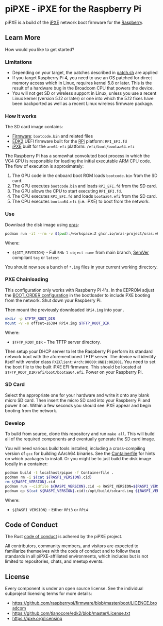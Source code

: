 # piPXE - iPXE for the Raspberry Pi

piPXE is a build of the [iPXE] network boot firmware for the [Raspberry].

## Learn More

How would you like to get started?

### Limitations

* Depending on your target, the patches described in [patch.sh](patch.sh) are
  applied
* If you target Raspberry Pi 4, you need to use an OS patched for direct memory
  access which in Linux, requires kernel 5.8 or later. This is the result of a
  hardware bug in the Broadcom CPU that powers the device.
* You will not get SD or wireless support in Linux, unless you use a recent
  Linux kernel (version 5.12 or later) or one into which the 5.12 fixes have
  been backported as well as a recent Linux wireless firmware package.

### How it works

The SD card image contains:

* [Firmware]: `bootcode.bin` and related files
* [EDK2] UEFI firmware built for the [RPi] platform: `RPI_EFI.fd`
* [iPXE] built for the `arm64-efi` platform: `/efi/boot/bootaa64.efi`

The Raspberry Pi has a somewhat convoluted boot process in which the VC4 GPU is
responsible for loading the initial executable ARM CPU code. The flow of
execution is approximately:

1. The GPU code in the onboard boot ROM loads `bootcode.bin` from the SD card.
2. The GPU executes `bootcode.bin` and loads `RPI_EFI.fd` from the SD card.
3. The GPU allows the CPU to start executing `RPI_EFI.fd`.
4. The CPU executes `RPI_EFI.fd` and loads `bootaa64.efi` from the SD card.
5. The CPU executes `bootaa64.efi` (i.e. iPXE) to boot from the network.

### Use

Download the disk image using [oras]:

```bash
podman run -it --rm -v $(pwd):/workspace:Z ghcr.io/oras-project/oras:v0.12.0 pull ghcr.io/raballew/pipxe/pipxe:${GIT_REVISION} -a
```

Where:

* `${GIT_REVISION}` -  Full `SHA-1 object name` from main branch, [SemVer]
  compliant `tag` or `latest`

You should now see a bunch of `*.img` files in your current working directory.

### PXE Chainloading

This configuration only works with Raspberry Pi 4's. In the EEPROM adjust the
[BOOT_ORDER
configuration](https://www.raspberrypi.com/documentation/computers/raspberry-pi.html#raspberry-pi-4-bootloader-configuration)
in the bootloader to include PXE booting from the network. Shut down your
Raspberry Pi.

Then mount the previously downloaded `RPi4.img` into your .

```bash
mkdir -p $TFTP_ROOT_DIR
mount -v -o offset=16384 RPi4.img $TFTP_ROOT_DIR
```

Where:

* `$TFTP_ROOT_DIR` - The TFTP server directory.

Then setup your DHCP server to let the Raspberry Pi perform its standard network
boot with the aforementioned TFTP server. The device will identify itself with
vendor class `PXEClient:Arch:00000:UNDI:002001`. You need to set the boot file
to the built iPXE EFI firmware. This should be located at
`$TFTP_ROOT_DIR/efi/boot/bootaa64.efi`. Power on your Raspberry Pi.

### SD Card

Select the appropriate one for your hardware and write it onto any blank micro
SD card. Then insert the micro SD card into your Raspberry Pi and power it on.
Within a few seconds you should see iPXE appear and begin booting from the
network.

### Develop

To build from source, clone this repository and run `make all`. This will build
all of the required components and eventually generate the SD card image.

You will need various build tools installed, including a cross-compiling version
of `gcc` for building AArch64 binaries. See the [Containerfile](Containerfile)
for hints on which packages to install. Or you might be to just build the disk
image locally in a container:

```bash
podman build -t localhost/pipxe -f Containerfile .
podman rm -i $(cat ${RASPI_VERSION}.cid)
rm ${RASPI_VERSION}.cid
podman run --cidfile ${RASPI_VERSION}.cid -e RASPI_VERSION=${RASPI_VERSION} -t localhost/pipxe
podman cp $(cat ${RASPI_VERSION}.cid):/opt/build/sdcard.img ${RASPI_VERSION}.img
```

Where:

* `${RASPI_VERSION}` - Either `RPi3` or `RPi4`

## Code of Conduct

The Rust [code of conduct](https://www.rust-lang.org/conduct.html) is adhered by
the piPXE project.

All contributors, community members, and visitors are expected to familiarize
themselves with the code of conduct and to follow these standards in all
piPXE-affiliated environments, which includes but is not limited to
repositories, chats, and meetup events.

## License

Every component is under an open source license. See the individual subproject
licensing terms for more details:

* <https://github.com/raspberrypi/firmware/blob/master/boot/LICENCE.broadcom>
* <https://github.com/tianocore/edk2/blob/master/License.txt>
* <https://ipxe.org/licensing>

[iPXE]: https://ipxe.org
[Raspberry]: https://www.raspberrypi.org
[oras]: https://github.com/oras-project/oras
[SemVer]: https://semver.org/
[Firmware]: https://github.com/raspberrypi/firmware/tree/master/boot
[EDK2]: https://github.com/tianocore/edk2
[RPi]:
    https://github.com/tianocore/edk2-platforms/tree/master/Platform/RaspberryPi/
